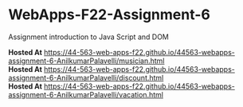 # WebApps-F22-Assignment-6
Assignment introduction to Java Script and DOM

**Hosted At**  https://44-563-web-apps-f22.github.io/44563-webapps-assignment-6-AnilkumarPalavelli/musician.html<br>
**Hosted At**  https://44-563-web-apps-f22.github.io/44563-webapps-assignment-6-AnilkumarPalavelli/discount.html<br>
**Hosted At**  https://44-563-web-apps-f22.github.io/44563-webapps-assignment-6-AnilkumarPalavelli/vacation.html<br>
